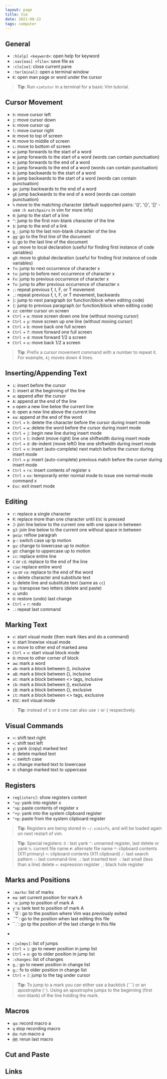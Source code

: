 ```yaml
---
layout: page
title: Vim
date: 2021-08-22
tags: computer
---
```


## General

- `:h[elp] <keyword>`: open help for keyword
- `:sav[eas] <file>`: save file as
- `:clo[se]`: close current pane
- `:ter[minal]`: open a terminal window
- `K`: open man page or word under the cursor

>**Tip**: Run `vimtutor` in a terminal for a basic Vim tutorial.

## Cursor Movement

- `h`: move cursor left
- `j`: move cursor down
- `k`: move cursor up
- `l`: move cursor right
- `H`: move to top of screen
- `M`: move to middle of screen
- `L`: move to bottom of screen
- `w`: jump forwards to the start of a word
- `W`: jump forwards to the start of a word (words can contain punctuation)
- `e`: jump forwards to the end of a word
- `E`: jump forwards to the end of a word (words can contain punctuation)
- `b`: jump backwards to the start of a word
- `B`: jump backwards to the start of a word (words can contain punctuation)
- `ge`: jump backwards to the end of a word
- `gE` jump backwards to the end of a word (words can contain punctuation)
- `%` move to the matching character (default supported pairs: '()', '{}', '[]' - use `:h matchpairs` in vim for more info)
- `0`: jump to the start of a line
- `^`: jump to the first non-blank character of the line
- `$`: jump to the end of a link
- `g_`: jump to the last non-blank character of the line
- `gg`: go to the first line of the document
- `G`: go to the last line of the document
- `gd`: move to local declaration (useful for finding first instance of code variables)
- `gD`: move to global declaration (useful for finding first instance of code variables)
- `fx`: jump to next occurrence of character x
- `tx`: jump to before next occurrence of character x
- `Fx`: jump to previous occurrence of character x
- `Tx`: jump to after previous occurrence of character x
- `;`: repeat previous f, t, F, or T movement
- `,`: repeat previous f, t, F, or T movement, backwards
- `}`: jump to next paragraph (or function/block when editing code)
- `{`: jump to previous paragraph (or function/block when editing code)
- `zz`: center cursor on screen
- `Ctrl` + `e`: move screen down one line (without moving cursor)
- `Ctrl` + `y`: move screen up one line (without moving cursor)
- `Ctrl` + `b`: move back one full screen
- `Ctrl` + `f`: move forward one full screen
- `Ctrl` + `d`: move forward 1/2 a screen
- `Ctrl` + `u`: move back 1/2 a screen

>**Tip**: Prefix a cursor movement command with a number to repeat it. For example, `4j` moves down 4 lines.

## Inserting/Appending Text

- `i`: insert before the cursor
- `I`: insert at the beginning of the line
- `a`: append after the cursor
- `A`: append at the end of the line
- `o` open a new line beloe the current line
- `O`: open a new line above the current line
- `ea`: append at the end of the word
- `Ctrl` + `h`: delete the character before the cursor during insert mode
- `Ctrl` + `w`: delete the word before the cursor during insert mode
- `Ctrl` + `j`: begin new line during insert mode
- `Ctrl` + `t`: indent (move right) line one shiftwidth during insert mode
- `Ctrl` + `d`: de-indent (move leftO line one shiftwidth during insert mode
- `Ctrl` + `n`: insert (auto-complete) next match before the cursor during insert mode
- `Ctrl` + `p`: insert (auto-complete) previous match before the curser during insert mode
- `Ctrl` + `rx`: insert contents of register x
- `Ctrl` + `ox`: temporarily enter normal mode to issue one normal-mode command x
- `Esc`: exit insert mode

## Editing

- `r`: replace a single character
- `R`: replace more than one character until `ESC` is pressed
- `J`: join line below to the current one with one space in between
- `gJ`: join line below to the current one without space in between
- `gwip`: reflow paragrah
- `g~`: switch case up tp motion
- `gu`: change to lowercase up to motion
- `gU`: change to uppercase up to motion
- `cc`: replace entire line
- `C` or `c$`: replace to the end of the line
- `ciw`: replace entire word
- `cw` or `ce`: replace to the end of the word
- `s`: delete character and substitute text
- `S`: delete line and substitute text (same as `cc`)
- `xp`: transpose two letters (delete and paste)
- `u`: undo
- `U`: restore (undo) last change
- `Ctrl` + `r`: redo
- `.`: repeat last command

## Marking Text

- `v`: start visual mode (then mark likes and do a command)
- `V`: start linewise visual mode
- `o`: move to other end of marked area
- `Ctrl` + `v`: start visual block mode
- `O`: move to other corner of block
- `aw`: mark a word
- `ab`: mark a block between (), inclusive
- `aB`: mark a block between {}, inclusive
- `at`: mark a block between <> tags, inclusive
- `ib`: mark a block between (), exclusive
- `iB`: mark a block between {}, exclusive
- `it`: mark a block between <> tags, exclusive
- `ESC`: exit visual mode

>**Tip**: instead of `b` or `B` one can also use `(` or `{` respectively.

## Visual Commands

- `>`: shift text right
- `<`: shift text left
- `y`: yank (copy) marked text
- `d`: delete marked text
- `~`: switch case
- `u`: change marked text to lowercase
- `U`: change marked text to uppercase

## Registers

- `reg[isters]`: show registers content
- `"xy`: yank into register x
- `"xp`: paste contents of register x
- `"+y`: yank into the system clipboard register
- `"+p`: paste from the system clipboard register

>**Tip**: Registers are being stored in `~/.viminfo`, and will be loaded again on next restart of vim.

>**Tip**: Special registers:
>  `O` : last yank
>  `"`: unnamed register, last delete or yank
>  `%`: current file name
>  `#`: alternate file name
>  `*`: clipboard contents (X11 primary)
>  `+`: clipboard contents (X11 clipboard)
>  `/`: last search pattern
>  `:`: last command-line
>  `.`: last inserted text
>  `-`: last small (less than a line) delete
>  `=`: expression register
>  `_`: black hole register

## Marks and Positions

- `:marks`: list of marks
- `ma`: set current position for mark A
- `'a`: jump to position of mark A
- `y'a`: tank text to position of mark A
- ``0`: go to the position where Vim was previously exited
- ``"`: go to the position when last editing this file
- ``.`: go tp the position of the last change in this file
- ````: go to the position before the last jump
- `:ju[mps]`: list of jumps
- `Ctrl` + `i`: go to newer position in jump list
- `Ctrl` + `o`: go to older position in jump list
- `:changes`: list of changes
- `g,`: go to newer position in change list
- `g;`: fo to older position in change list
- `Ctrl` + `]`: jump to the tag under cursor

>**Tip**: To jump to a mark you can either use a backtick (```) or an apostrophe (`'`). Using an apostrophe jumps to the beginning (first non-blank) of the line holding the mark.

## Macros

- `qa`: record macro a
- `q` stop recording macro
- `@a`: run macro a
- `@@`: rerun last macro

## Cut and Paste



## Links
